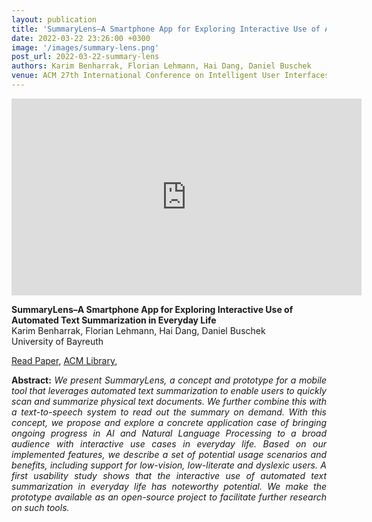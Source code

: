 ```yaml
---
layout: publication
title: 'SummaryLens–A Smartphone App for Exploring Interactive Use of Automated Text Summarization in Everyday Life'
date: 2022-03-22 23:26:00 +0300
image: '/images/summary-lens.png'
post_url: 2022-03-22-summary-lens
authors: Karim Benharrak, Florian Lehmann, Hai Dang, Daniel Buschek
venue: ACM 27th International Conference on Intelligent User Interfaces (IUI Poster)
---
```


<iframe width="560" height="315" src="https://www.youtube.com/embed/d-e9FDW7Uzo" title="YouTube video player" frameborder="0" allow="accelerometer; autoplay; clipboard-write; encrypted-media; gyroscope; picture-in-picture" allowfullscreen></iframe>

**SummaryLens–A Smartphone App for Exploring Interactive Use of Automated Text Summarization in Everyday Life**<br>
Karim Benharrak, Florian Lehmann, Hai Dang, Daniel Buschek<br>
University of Bayreuth<br>

<a href="https://arxiv.org/abs/2202.02053">Read Paper</a>, 
<a href="https://doi.org/10.1145/3490100.3516471">ACM Library</a>,


<p align="justify"><b>Abstract:</b> <i>We present SummaryLens, a concept and prototype for a mobile tool that leverages automated text summarization to enable users to quickly scan and summarize physical text documents. We further combine this with a text-to-speech system to read out the summary on demand. With this concept, we propose and explore a concrete application case of bringing ongoing progress in AI and Natural Language Processing to a broad audience with interactive use cases in everyday life. Based on our implemented features, we describe a set of potential usage scenarios and benefits, including support for low-vision, low-literate and dyslexic users. A first usability study shows that the interactive use of automated text summarization in everyday life has noteworthy potential. We make the prototype available as an open-source project to facilitate further research on such tools.
</i></p>